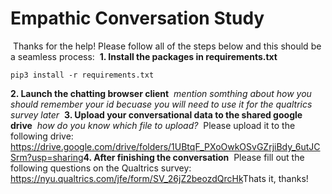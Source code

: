 # **Empathic Conversation Study**
​
Thanks for the help! Please follow all of the steps below and this should be a seamless process:
​
**1. Install the packages in requirements.txt**
~~~
pip3 install -r requirements.txt
~~~
**2. Launch the chatting browser client**
​
*mention somthing about how you should remember your id becuase you will need to use it for the qualtrics survey later*
​
**3. Upload your conversational data to the shared google drive**
​
*how do you know which file to upload?*
​
Please upload it to the following drive:
https://drive.google.com/drive/folders/1UBtqF_PXoOwkOSvGZrjiBdy_6utJCSrm?usp=sharing
​
​
**4. After finishing the conversation**
​
Please fill out the following questions on the Qualtrics survey:
https://nyu.qualtrics.com/jfe/form/SV_26jZ2beozdQrcHk
​
Thats it, thanks!